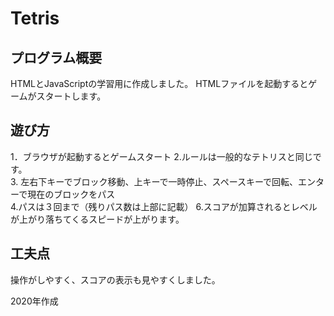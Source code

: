 # Tetris

## プログラム概要
HTMLとJavaScriptの学習用に作成しました。
HTMLファイルを起動するとゲームがスタートします。



## 遊び方
1．ブラウザが起動するとゲームスタート
2.ルールは一般的なテトリスと同じです。  
3. 左右下キーでブロック移動、上キーで一時停止、スペースキーで回転、エンターで現在のブロックをパス  
4.パスは３回まで（残りパス数は上部に記載）
6.スコアが加算されるとレベルが上がり落ちてくるスピードが上がります。  

## 工夫点
操作がしやすく、スコアの表示も見やすくしました。

2020年作成
